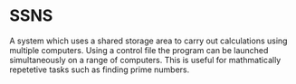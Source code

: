 # SSNS
A system which uses a shared storage area to carry out calculations using multiple computers.
Using a control file the program can be launched simultaneously on a range of computers. This is useful for mathmatically repetetive tasks such as finding prime numbers.
